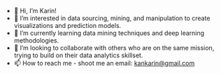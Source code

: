 - 👋 Hi, I’m Karin!
- 👀 I’m interested in data sourcing, mining, and manipulation to create visualizations and prediction models.
- 🌱 I’m currently learning data mining techniques and deep learning methodologies.
- 💞️ I’m looking to collaborate with others who are on the same mission, trying to build on their data analytics skillset.
- 📫 How to reach me - shoot me an email: kankarin@gmail.com

<!---
kaaarinnn/kaaarinnn is a ✨ special ✨ repository because its `README.md` (this file) appears on your GitHub profile.
You can click the Preview link to take a look at your changes.
--->
